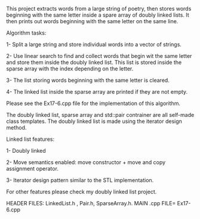 This project extracts words from a large string of poetry, then stores words beginning with the same letter inside a spare array of doubly linked lists. 
It then prints out words beginning with the same letter on the same line. 


Algorithm tasks:

1- Split a large string and store individual words into a vector of strings.

2- Use linear search to find and collect words that begin wit the same letter and store them inside the doubly linked list. This list is stored inside the sparse array 
with the index depending on the letter. 

3- The list storing words beginning with the same letter is cleared. 

4- The linked list inside the sparse array are printed if they are not empty. 

Please see the Ex17-6.cpp file for the implementation of this algorithm. 

The doubly linked list, sparse array and std::pair contrainer are all self-made class templates. The doubly linked list is made using the iterator design method.


Linked list features:

1- Doubly linked 

2- Move semantics enabled: move constructor + move and copy assignment operator.

3- Iterator design pattern similar to the STL implementation. 

For other features please check my doubly linked list project. 


HEADER FILES: LinkedList.h , Pair.h, SparseArray.h.
MAIN .cpp FILE= Ex17-6.cpp
